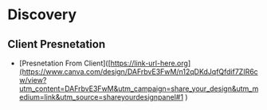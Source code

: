 # Discovery
## Client Presnetation

- [Presnetation From Client]([https://link-url-here.org](https://www.canva.com/design/DAFrbvE3FwM/n12qDKdJqfQfdif7ZIR6cw/view?utm_content=DAFrbvE3FwM&utm_campaign=share_your_design&utm_medium=link&utm_source=shareyourdesignpanel#1 )
